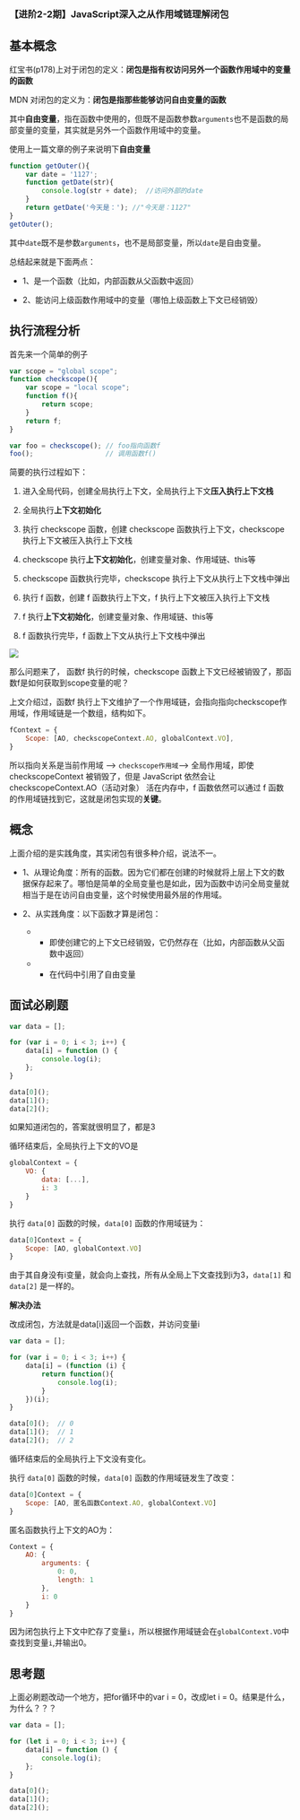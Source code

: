 ### 【进阶2-2期】JavaScript深入之从作用域链理解闭包

**基本概念**
---

红宝书(p178)上对于闭包的定义：**闭包是指有权访问另外一个函数作用域中的变量的函数**

MDN 对闭包的定义为：**闭包是指那些能够访问自由变量的函数**

其中**自由变量**，指在函数中使用的，但既不是函数参数`arguments`也不是函数的局部变量的变量，其实就是另外一个函数作用域中的变量。

使用上一篇文章的例子来说明下**自由变量**

```javascript
function getOuter(){
    var date = '1127';
    function getDate(str){
        console.log(str + date);  //访问外部的date
    }
    return getDate('今天是：'); //"今天是：1127"
}
getOuter();
```

其中`date`既不是参数`arguments`，也不是局部变量，所以`date`是自由变量。

总结起来就是下面两点：

* 1、是一个函数（比如，内部函数从父函数中返回）

* 2、能访问上级函数作用域中的变量（哪怕上级函数上下文已经销毁）

**执行流程分析**
---

首先来一个简单的例子

```javascript
var scope = "global scope";
function checkscope(){
    var scope = "local scope";
    function f(){
        return scope;
    }
    return f;
}

var foo = checkscope(); // foo指向函数f
foo();					// 调用函数f()
```

简要的执行过程如下：

1. 进入全局代码，创建全局执行上下文，全局执行上下文**压入执行上下文栈**

2. 全局执行**上下文初始化**

3. 执行 checkscope 函数，创建 checkscope 函数执行上下文，checkscope 执行上下文被压入执行上下文栈

4. checkscope 执行**上下文初始化**，创建变量对象、作用域链、this等

5. checkscope 函数执行完毕，checkscope 执行上下文从执行上下文栈中弹出

6. 执行 f 函数，创建 f 函数执行上下文，f 执行上下文被压入执行上下文栈

7. f 执行**上下文初始化**，创建变量对象、作用域链、this等

8. f 函数执行完毕，f 函数上下文从执行上下文栈中弹出

![](https://camo.githubusercontent.com/2b271448ad38e8fde43f28db066af7dbe356cbb3/68747470733a2f2f757365722d676f6c642d63646e2e786974752e696f2f323031382f31312f352f313636653235386531643032383161363f696d61676556696577322f302f772f313238302f682f3936302f666f726d61742f776562702f69676e6f72652d6572726f722f31)

那么问题来了， 函数f 执行的时候，checkscope 函数上下文已经被销毁了，那函数f是如何获取到scope变量的呢？

上文介绍过，函数f 执行上下文维护了一个作用域链，会指向指向checkscope作用域，作用域链是一个数组，结构如下。

```javascript
fContext = {
    Scope: [AO, checkscopeContext.AO, globalContext.VO],
}
```

所以指向关系是当前作用域 --> `checkscope作用域`--> 全局作用域，即使 checkscopeContext 被销毁了，但是 JavaScript 依然会让 checkscopeContext.AO（活动对象） 活在内存中，f 函数依然可以通过 f 函数的作用域链找到它，这就是闭包实现的**关键**。

**概念**
---

上面介绍的是实践角度，其实闭包有很多种介绍，说法不一。

* 1、从理论角度：所有的函数。因为它们都在创建的时候就将上层上下文的数据保存起来了。哪怕是简单的全局变量也是如此，因为函数中访问全局变量就相当于是在访问自由变量，这个时候使用最外层的作用域。

* 2、从实践角度：以下函数才算是闭包：

    - * 即使创建它的上下文已经销毁，它仍然存在（比如，内部函数从父函数中返回）

    - * 在代码中引用了自由变量

**面试必刷题**
---

```javascript
var data = [];

for (var i = 0; i < 3; i++) {
    data[i] = function () {
        console.log(i);
    };
}

data[0]();
data[1]();
data[2]();
```

如果知道闭包的，答案就很明显了，都是3

循环结束后，全局执行上下文的VO是

```javascript
globalContext = {
    VO: {
        data: [...],
        i: 3
    }
}
```

执行 `data[0]` 函数的时候，`data[0]` 函数的作用域链为：

```javascript
data[0]Context = {
    Scope: [AO, globalContext.VO]
}
```

由于其自身没有i变量，就会向上查找，所有从全局上下文查找到i为3，`data[1]` 和 `data[2]` 是一样的。

**解决办法**

改成闭包，方法就是data[i]返回一个函数，并访问变量i

```javascript
var data = [];

for (var i = 0; i < 3; i++) {
    data[i] = (function (i) {
        return function(){
            console.log(i);
        }
    })(i);
}

data[0]();	// 0
data[1]();	// 1
data[2]();	// 2
```

循环结束后的全局执行上下文没有变化。

执行 `data[0]` 函数的时候，`data[0]` 函数的作用域链发生了改变：

```javascript
data[0]Context = {
    Scope: [AO, 匿名函数Context.AO, globalContext.VO]
}
```

匿名函数执行上下文的AO为：

```javascript
Context = {
    AO: {
        arguments: {
            0: 0,
            length: 1
        },
        i: 0
    }
}
```

因为闭包执行上下文中贮存了变量`i`，所以根据作用域链会在`globalContext.VO`中查找到变量`i`,并输出0。

**思考题**
---

上面必刷题改动一个地方，把for循环中的var i = 0，改成let i = 0。结果是什么，为什么？？？

```javascript
var data = [];

for (let i = 0; i < 3; i++) {
    data[i] = function () {
        console.log(i);
    };
}

data[0]();
data[1]();
data[2]();
```